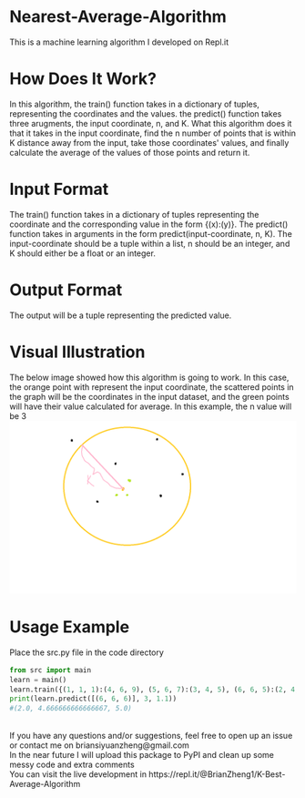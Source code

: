 # Nearest-Average-Algorithm
This is a machine learning algorithm I developed on Repl.it
<br>
# How Does It Work?
In this algorithm, the train() function takes in a dictionary of tuples, representing the coordinates and the values. the predict() function takes three arugments, the input coordinate, n, and K. What this algorithm does it that it takes in the input coordinate, find the n number of points that is within K distance away from the input, take those coordinates' values, and finally calculate the average of the values of those points and return it.
<br>
# Input Format
The train() function takes in a dictionary of tuples representing the coordinate and the corresponding value in the form {(x):(y)}. The predict() function takes in arguments in the form predict(input-coordinate, n, K). The input-coordinate should be a tuple within a list, n should be an integer, and K should either be a float or an integer. 
<br>
# Output Format
The output will be a tuple representing the predicted value.
<br>
# Visual Illustration
The below image showed how this algorithm is going to work. In this case, the orange point with represent the input coordinate, the scattered points in the graph will be the coordinates in the input dataset, and the green points will have their value calculated for average. In this example, the n value will be 3
![example-image](https://github.com/JarJuicy/Nearest-Average-Algorithm/blob/master/Untitled2.png)
# Usage Example
Place the src.py file in the code directory
```python
from src import main
learn = main()
learn.train({(1, 1, 1):(4, 6, 9), (5, 6, 7):(3, 4, 5), (6, 6, 5):(2, 4, 5), (6, 5, 6):(2, 3, 5), (5, 6, 6):(2, 7, 5)})
print(learn.predict([(6, 6, 6)], 3, 1.1))
#(2.0, 4.666666666666667, 5.0)
```
<br>
If you have any questions and/or suggestions, feel free to open up an issue or contact me on briansiyuanzheng@gmail.com
<br>
In the near future I will upload this package to PyPI and clean up some messy code and extra comments
<br>
You can visit the live development in https://repl.it/@BrianZheng1/K-Best-Average-Algorithm
